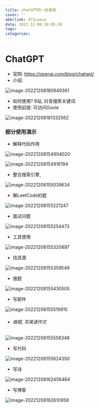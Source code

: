```yaml
---
title: chatGPT的一些使用
cover: ''
abbrlink: 473caace
date: 2022-12-08 18:05:38
tags:
categories:
---
```


# ChatGPT

- 官网: https://openai.com/blog/chatgpt/
- 介绍:

![image-20221208180949361](http://qiniu.yujing.fit/typora_img/image-20221208180949361.png)

- 如何使用? B站, 抖音搜索关键词
- 使用前提: 可访问Goole

![image-20221208181332562](http://qiniu.yujing.fit/typora_img/image-20221208181332562.png)

### 部分使用演示

- 解释代码作用

![image-20221208154904020](http://qiniu.yujing.fit/typora_img/image-20221208154904020.png)

![image-20221208154916194](http://qiniu.yujing.fit/typora_img/image-20221208154916194.png)

- 整合搜索引擎,

![image-20221208155039634](http://qiniu.yujing.fit/typora_img/image-20221208155039634.png)

- 解LeetCode的题

![image-20221208155221247](http://qiniu.yujing.fit/typora_img/image-20221208155221247.png)

- 面试问题

![image-20221208155254473](http://qiniu.yujing.fit/typora_img/image-20221208155254473.png)

- 工具使用

![image-20221208155320897](http://qiniu.yujing.fit/typora_img/image-20221208155320897.png)

- 找资源

![image-20221208155359549](http://qiniu.yujing.fit/typora_img/image-20221208155359549.png)

- 搜题

![image-20221208155430505](http://qiniu.yujing.fit/typora_img/image-20221208155430505.png)

- 写邮件

![image-20221208155519915](http://qiniu.yujing.fit/typora_img/image-20221208155519915.png)

- ###### 做题, 写英语作文

![image-20221208155558348](http://qiniu.yujing.fit/typora_img/image-20221208155558348.png)

- 写代码

![image-20221208155624350](http://qiniu.yujing.fit/typora_img/image-20221208155624350.png)

- 写诗

![image-20221208162456464](http://qiniu.yujing.fit/typora_img/image-20221208162456464.png)

- 写博客

![image-20221208162610959](http://qiniu.yujing.fit/typora_img/image-20221208162610959.png)
